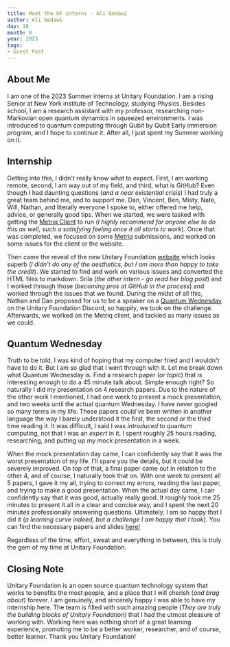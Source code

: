 ```yaml
---
title: Meet the UF interns - Ali Gedawi
author: Ali Gedawi
day: 18
month: 8
year: 2023
tags:
- Guest Post
---
```


## About Me
I am one of the 2023 Summer interns at Unitary Foundation. I am a rising Senior at New York institute of Technology, studying Physics. Besides school, I am a research assistant with my professor, researching non-Markovian open quantum dynamics in squeezed environments.  I was introduced to quantum computing through Qubit by Qubit Early immersion program, and I hope to continue it. After all, I just spent my Summer working on it. 

## Internship
Getting into this, I didn't really know what to expect. First, I am working remote, second, I am way out of my field, and third, what is GitHub? Even though I had daunting questions (*and a near existential crisis*) I had truly a great team behind me, and to support me. Dan, Vincent, Ben, Misty, Nate, Will, Nathan, and literally everyone I spoke to, either offered me help, advice, or generally good tips. When we started, we were tasked with getting the [Metriq Client](https://github.com/unitaryfund/metriq-client) to run (*I highly recommend for anyone else to do this as well, such a satisfying feeling once it all starts to work*). Once that was completed, we focused on some [Metriq](https://metriq.info/) submissions, and worked on some issues for the client or the website. 

Then came the reveal of the new Unitary Foundation [website](https://unitary.foundation/) which looks superb (*I didn't do any of the aesthetics, but I am more than happy to take the credit*). We started to find and work on various issues and converted the HTML files to markdown. Srila (*the other intern - go read her blog post*) and I worked through those (*becoming pros at GitHub in the process*) and worked through the issues that we found. During the midst of all this, Nathan and Dan proposed for us to be a speaker on a [Quantum Wednesday](https://github.com/unitaryfund/quantum-wednesday) on the Unitary Foundation Discord, so happily, we took on the challenge. Afterwards, we worked on the Metriq client, and tackled as many issues as we could. 

## Quantum Wednesday
Truth to be told, I was kind of hoping that my computer fried and I wouldn't have to do it. But I am so glad that I went through with it. Let me break down what Quantum Wednesday is. Find a research paper (*or topic*)  that is interesting enough to do a 45 minute talk about. Simple enough right? So naturally I did my presentation on 4 research papers. Due to the nature of the other work I mentioned, I had one week to present a mock presentation, and two weeks until the actual quantum Wednesday. I have never googled so many terms in my life. These papers could've been written in another language the way I barely understood it the first, the second or the third time reading it. It was difficult, I said I was *introduced* to quantum computing, not that I was an *expert* in it. I spent roughly 25 hours reading, researching, and putting up my mock presentation in a week.

When the mock presentation day came, I can confidently say that it was the worst presentation of my life. I'll spare you the details, but it could be severely improved. On top of that, a final paper came out in relation to the other 4, and of course, I naturally took that on. With one week to present all 5 papers, I gave it my all, trying to correct my errors, reading the last paper, and trying to make a good presentation. When the actual day came, I can confidently say that it was good, actually really good. It roughly took me 25 minutes to present it all in a clear and concise way, and I spent the next 20 minutes professionally answering questions. Ultimately, I am so happy that I did it (*a learning curve indeed, but a challenge I am happy that I took*). You can find the necessary papers and slides [here!](https://github.com/unitaryfund/quantum-wednesday)

Regardless of the time, effort, sweat and everything in between, this is truly the gem of my time at Unitary Foundation. 

## Closing Note
Unitary Foundation is an open source quantum technology system that works to benefits the most people, and a place that I will cherish (*and brag about*) forever. I am genuinely, and sincerely happy I was able to have my internship here. The team is filled with such amazing people (*They are truly the building blocks of Unitary Foundation*) that I had the utmost pleasure of working with. Working here was nothing short of a great learning experience, promoting me to be a better worker, researcher, and of course, better learner. Thank you Unitary Foundation! 
